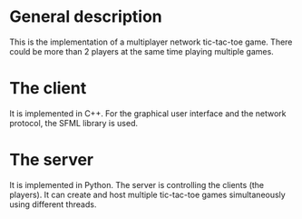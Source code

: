# General description
This is the implementation of a multiplayer network tic-tac-toe game. 
There could be more than 2 players at the same time playing multiple games.


# The client
It is implemented in C++. 
For the graphical user interface and the network protocol, the SFML library is used.

# The server
It is implemented in Python.
The server is controlling the clients (the players). 
It can create and host multiple tic-tac-toe games simultaneously using different threads.


